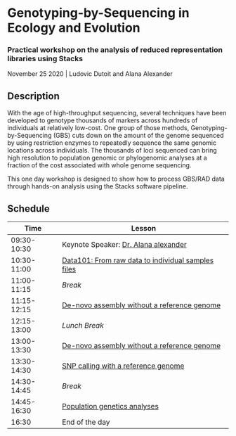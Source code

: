 # Genotyping-by-Sequencing in Ecology and Evolution

### Practical workshop on the analysis of reduced representation libraries using Stacks

November 25 2020 | Ludovic Dutoit and Alana Alexander

## Description
With the age of high\-throughput sequencing, several techniques have been developed to
genotype thousands of markers across hundreds of individuals at relatively low\-cost. One
group of those methods, Genotyping\-by\-Sequencing (GBS) cuts down on the amount of the genome sequenced
by using restriction enzymes to repeatedly sequence the same genomic locations across
individuals. The thousands of loci sequenced can bring high resolution to population
genomic or phylogenomic analyses at a fraction of the cost associated with whole genome
sequencing.

This one day workshop is designed to show how to process GBS/RAD data through
hands\-on analysis using the Stacks software pipeline. 

## Schedule

Time |  Lesson
---|---
09:30-10:30 | Keynote Speaker: [Dr. Alana alexander](https://gemmell-lab.otago.ac.nz/our-team/19-team/research-and-postdoctoral-research-fellows/138-dr-alana-alexander)
10:30-11:00 | [Data101: From raw data to individual samples files](sessions/dataprep.md)  
11:00-11:15 | *Break* 
11:15-12:15 | [De-novo assembly without a reference genome](sessions/denovo_assembly.md) 
12:15-13:00 | *Lunch Break* | 
13:00-13:30 | [De-novo assembly without a reference genome](sessions/denovo_assembly.md) 
13:30-14:30 | [SNP calling with a reference genome](sessions/stacks_exerciseIII_withreference.md) 
14:30-14:45 | *Break* 
14:45-16:30 | [Population genetics analyses](sessions/popgen.md) 
16:30 | End of the day 



